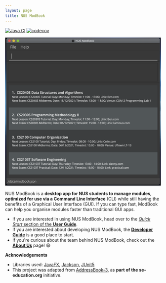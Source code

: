 ```yaml
---
layout: page
title: NUS ModBook
---
```

[![Java CI](https://github.com/AY2122S1-CS2103T-T13-1/tp/actions/workflows/gradle.yml/badge.svg)](https://github.com/AY2122S1-CS2103T-T13-1/tp/actions/workflows/gradle.yml)
[![codecov](https://codecov.io/gh/AY2122S1-CS2103T-T13-1/tp/branch/master/graph/badge.svg?token=DAHQR6L8IL)](https://codecov.io/gh/AY2122S1-CS2103T-T13-1/tp)

![UI](images/UI.png)

NUS ModBook is a **desktop app for NUS students to manage modules, optimized for use via a Command Line Interface** (CLI) while still having the benefits of a Graphical User Interface (GUI). If you can type fast, ModBook can help you organise modules faster than traditional GUI apps.

* If you are interested in using NUS ModBook, head over to the [_Quick Start_ section of the **User Guide**](UserGuide.html#quick-start).
* If you are interested about developing NUS ModBook, the [**Developer Guide**](DeveloperGuide.html) is a good place to start.
* If you're curious about the team behind NUS ModBook, check out the [**About Us**](AboutUs.html) page! 😃


**Acknowledgements**

* Libraries used: [JavaFX](https://openjfx.io/), [Jackson](https://github.com/FasterXML/jackson), [JUnit5](https://github.com/junit-team/junit5)
* This project was adapted from [AddressBook-3](https://github.com/se-edu/addressbook-level3), as **part of the se-education.org** initiative. 
